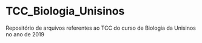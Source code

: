 # TCC_Biologia_Unisinos
Repositório de arquivos referentes ao TCC do curso de Biologia da Unisinos no ano de 2019
